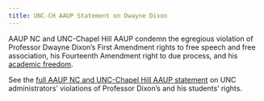 ```yaml
---
title: UNC-CH AAUP Statement on Dwayne Dixon
---
```


AAUP NC and UNC-Chapel Hill AAUP condemn the egregious violation of
Professor Dwayne Dixon’s First Amendment rights to free speech and
free association, his Fourteenth Amendment right to due process, and
his [academic
freedom](https://www.aaup.org/issues-higher-education/academic-freedom).

See the [full AAUP NC and UNC-Chapel Hill AAUP
statement](/assets/unc-ch-aaup-statement-on-dwayne-dixon.pdf) on UNC
administrators’ violations of Professor Dixon’s and his students’
rights.
